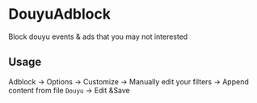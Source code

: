 # DouyuAdblock
Block douyu events &amp; ads that you may not interested

## Usage

Adblock -> Options -> Customize -> Manually edit your filters -> Append content from file `Douyu` -> Edit &Save
